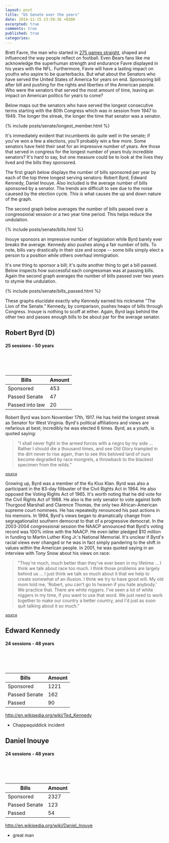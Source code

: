 ```yaml
---
layout: post
title: "US Senate over the years"
date: 2014-11-15 23:59:36 +0200
excerpted: true
comments: true
published: true
categories:
---
```


Brett Favre, the man who started in [275 games straight](http://www.nytimes.com/newsgraphics/2013/09/28/eli-manning-milestone/), shaped and influenced the way people reflect on football. Even Bears fans like me acknowledge the superhuman strength and endurance Favre displayed in his years with the NFL. Furthermore, Favre will have a lasting impact on youths who aspire to be quarterbacks. But what about the Senators who have served the United States of America for years on end. Sponsoring bill after bill and pushing for the rights and liberties of the American people. Who were the senators that served the most amount of time, leaving an impact on American politics for years to come?

Below maps out the senators who have served the longest consecutive terms starting with the 80th Congress which was in session from 1947 to 1949. The longer the streak, the longer the time that senator was a senator.

<!-- more -->

{% include posts/senate/longest_member.html %}

It's immediately evident that incumbents do quite well in the senate; if you've won a few a elections, you'll probably win a few more. Some senators have held their seat for an impressive number of years. Are those that served in congress for the longest number of years truly incredible senators? It's hard to say, but one measure could be to look at the lives they lived and the bills they sponsored.

The first graph below displays the number of bills sponsored per year by each of the top three longest serving senators: Robert Byrd, Edward Kennedy, Daniel Inouye. Also included is the average number of bills sponsored by a senator. The trends are difficult to see due to the noise cauesed by the election cycle. This is what causes the up and down nature of the graph.

The second graph below averages the number of bills passed over a congressional session or a two year time period. This helps reduce the undulation.

{% include posts/senate/bills.html %}

Inouye sponsors an impressive number of legislation while Byrd barely ever breaks the average. Kennedy also pushes along a fair number of bills. To note, bills vary drastically in their size and scope -- some bills simply elect a person to a position while others overhaul immigration. 

It's one thing to sponsor a bill; it's quite another thing to get a bill passed. Below inspects how successful each congressman was at passing bills. Again the second graph averages the number of bills passed over two years to stymie the undulation.

{% include posts/senate/bills_passed.html %}

These graphs elucidate exactly why Kennedy earned his nickname "The Lion of the Senate." Kennedy, by comparison, pushes heaps of bills through Congress. Inouye is nothing to scoff at either. Again, Byrd lags behind the other two and passes enough bills to be about par for the average senator. 


## Robert Byrd (D)
#### 25 sessions - 50 years

<svg height="60" width="600" class="i-streak" data-name="robert byrd"></svg>


 Bills   		| Amount
---------------|-------
Sponsored 		|	453
Passed Senate	| 47
Passed into law			| 20



Robert Byrd was born November 17th, 1917. He has held the longest streak as Senator for West Virginia. Byrd's political affiliations and views are nefarious at best; incredibly he was elected 6 times. Byrd, as a youth, is quoted saying:

> "I shall never fight in the armed forces with a negro by my side ... Rather I should die a thousand times, and see Old Glory trampled in the dirt never to rise again, than to see this beloved land of ours become degraded by race mongrels, a throwback to the blackest specimen from the wilds."

<small>[source](http://en.wikipedia.org/wiki/Robert_Byrd#cite_note-19)</small>

Growing up, Byrd was a member of the Ku Klux Klan. Byrd was also a participant in the 83-day filibuster of the Civil Rights Act in 1964. He also opposed the Voting Rights Act of 1965. It's worth noting that he did vote for the Civil Rights Act of 1968. He also is the only senator to vote against both Thurgood Marshall and Clarence Thomas, the only two African-American supreme court nominees. He has repeatedly renounced his past actions in his memoirs. In 1994, Byrd's views began to dramatically change from segragationalist southern democrat to that of a progressive democrat. In the 2003-2004 congressional session the NAACP announced that Byrd's voting record was 100% inline with the NAACP. He even latter pledged $10 million in funding to Martin Luther King Jr.'s National Memorial. It's unclear if Byrd's racial views ever changed or he was in fact simply pandering to the shift in values within the American people. In 2001, he was quoted saying in an interview with Tony Snow about his views on race:

> "They're much, much better than they've ever been in my lifetime ... I think we talk about race too much. I think those problems are largely behind us ... I just think we talk so much about it that we help to create somewhat of an illusion. I think we try to have good will. My old mom told me, 'Robert, you can't go to heaven if you hate anybody.' We practice that. There are white niggers. I've seen a lot of white niggers in my time, if you want to use that word. We just need to work together to make our country a better country, and I'd just as soon quit talking about it so much."

<small>[source](http://edition.cnn.com/2001/ALLPOLITICS/03/04/byrd.slur/)</small>

## Edward Kennedy
#### 24 sessions - 48 years

<svg height="60" width="600" class="i-streak" data-name="edward kennedy"></svg>

Bills   		| Amount
---------------|-------
Sponsored 		|	1221
Passed Senate	| 162
Passed 			| 90


http://en.wikipedia.org/wiki/Ted_Kennedy

-  Chappaquiddick incident

## Daniel Inouye
#### 24 sessions - 48 years

<svg height="60" width="600" class="i-streak" data-name="daniel inouye"></svg>

Bills   		| Amount
---------------|-------
Sponsored 		| 2327
Passed Senate	| 123
Passed 			| 54


http://en.wikipedia.org/wiki/Daniel_Inouye
- great man